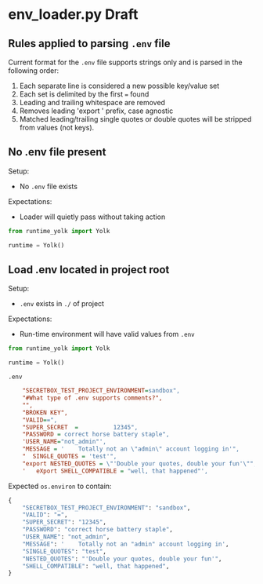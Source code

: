 # env_loader.py Draft

## Rules applied to parsing `.env` file

Current format for the `.env` file supports strings only and is parsed in
the following order:

1. Each separate line is considered a new possible key/value set
1. Each set is delimited by the first `=` found
1. Leading and trailing whitespace are removed
1. Removes leading 'export ' prefix, case agnostic
1. Matched leading/trailing single quotes or double quotes will be
  stripped from values (not keys).


## No .env file present

Setup:

- No `.env` file exists

Expectations:

- Loader will quietly pass without taking action

```py
from runtime_yolk import Yolk

runtime = Yolk()
```

## Load .env located in project root

Setup:

- `.env` exists in `./` of project


Expectations:

- Run-time environment will have valid values from `.env`

```py
from runtime_yolk import Yolk

runtime = Yolk()
```

`.env`

```ini
    "SECRETBOX_TEST_PROJECT_ENVIRONMENT=sandbox",
    "#What type of .env supports comments?",
    "",
    "BROKEN KEY",
    "VALID==",
    "SUPER_SECRET  =          12345",
    "PASSWORD = correct horse battery staple",
    'USER_NAME="not_admin"',
    "MESSAGE = '    Totally not an \"admin\" account logging in'",
    "  SINGLE_QUOTES = 'test'",
    "export NESTED_QUOTES = \"'Double your quotes, double your fun'\"",
    '   eXport SHELL_COMPATIBLE = "well, that happened"',
```

Expected `os.environ` to contain:

```py
{
    "SECRETBOX_TEST_PROJECT_ENVIRONMENT": "sandbox",
    "VALID": "=",
    "SUPER_SECRET": "12345",
    "PASSWORD": "correct horse battery staple",
    "USER_NAME": "not_admin",
    "MESSAGE": '    Totally not an "admin" account logging in',
    "SINGLE_QUOTES": "test",
    "NESTED_QUOTES": "'Double your quotes, double your fun'",
    "SHELL_COMPATIBLE": "well, that happened",
}
```
